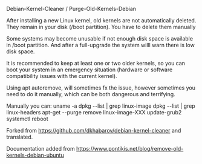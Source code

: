 Debian-Kernel-Cleaner / Purge-Old-Kernels-Debian

After installing a new Linux kernel, old kernels are not automatically deleted. They remain in your disk (/boot partition). You have to delete them manually

Some systems may become unusable if not enough disk space is available in /boot partition. And after a full-upgrade the system willl warn there is low disk space.

It is recommended to keep at least one or two older kernels, so you can boot your system in an emergency situation (hardware or software compatibility issues with the current kernel).

Using apt autoremove, will sometimes fx the issue, however sometimes you need to do it manually, which can be both dangerous and terrifying.

Manually you can:
                  uname -a
                  dpkg --list | grep linux-image 
                  dpkg --list | grep linux-headers
                  apt-get --purge remove linux-image-XXX
                  update-grub2
                  systemctl reboot
                  



Forked from https://github.com/dkhabarov/debian-kernel-cleaner and translated.

Documentation added from https://www.pontikis.net/blog/remove-old-kernels-debian-ubuntu

